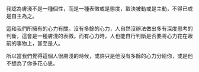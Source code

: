 我認為膚淺不是一種個性，而是一種表徵或是態度，取決被動或是主動，不得已或是自主為之。

這和我們所擁有的心力有關。沒有多餘的心力，人自然沒辦法做出多有深度思考的判斷，這會是一種膚淺的表徵。而有心力時，人也能自行判斷是否要將心力花在眼前的事物上，甚至是人。

所以當我們覺得這個人很膚淺的時候，或許只是他沒有多餘的心力分給你，或是他不想為了你多花心思。